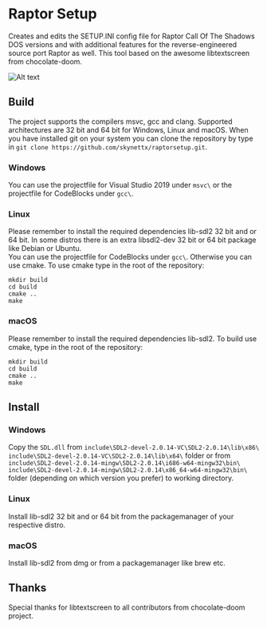 # Raptor Setup
Creates and edits the SETUP.INI config file for Raptor Call Of The Shadows DOS versions and
with additional features for the reverse-engineered source port Raptor as well.
This tool based on the awesome libtextscreen from chocolate-doom.

![Alt text](https://imgur.com/hCShMSr.jpg "Raptor Setup")
## Build
The project supports the compilers msvc, gcc and clang. Supported architectures are 32 bit and 64 bit
for Windows, Linux and macOS. When you have installed git on your system you can clone the repository 
by type in `git clone https://github.com/skynettx/raptorsetup.git`.

### Windows
You can use the projectfile for Visual Studio 2019 under `msvc\` or the projectfile for CodeBlocks under `gcc\`.
 
### Linux
Please remember to install the required dependencies lib-sdl2 32 bit and or 64 bit. In some distros there is an extra libsdl2-dev 32 bit or 64 bit package like Debian or Ubuntu.  
You can use the projectfile for CodeBlocks under `gcc\`.
Otherwise you can use cmake. To use cmake type in the root of the repository:  
```
mkdir build  
cd build  
cmake ..  
make  
```

### macOS
Please remember to install the required dependencies lib-sdl2.
To build use cmake, type in the root of the repository:
```
mkdir build
cd build
cmake ..
make
```

## Install

### Windows
Copy the `SDL.dll` from `include\SDL2-devel-2.0.14-VC\SDL2-2.0.14\lib\x86\` `include\SDL2-devel-2.0.14-VC\SDL2-2.0.14\lib\x64\` folder or from 
`include\SDL2-devel-2.0.14-mingw\SDL2-2.0.14\i686-w64-mingw32\bin\` `include\SDL2-devel-2.0.14-mingw\SDL2-2.0.14\x86_64-w64-mingw32\bin\` folder (depending on which version you prefer) to working directory.

### Linux
Install lib-sdl2 32 bit and or 64 bit from the packagemanager of your respective distro.

### macOS
Install lib-sdl2 from dmg or from a packagemanager like brew etc.

## Thanks
Special thanks for libtextscreen to all contributors from chocolate-doom project.
